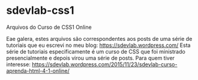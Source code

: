 # sdevlab-css1
Arquivos do Curso de CSS1 Online

Eae galera, estes arquivos são correspondentes aos posts de uma série de tutoriais que eu escrevi 
no meu blog: https://sdevlab.wordpress.com/ 
Esta série de tutoriais especificamente é um curso de CSS que foi ministrado presencialmente e 
depois virou uma série de posts. 
Para quem tiver interesse: https://sdevlab.wordpress.com/2015/11/23/sdevlab-curso-aprenda-html-4-1-online/
